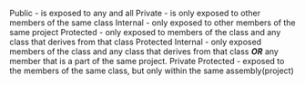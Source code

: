 Public - is exposed to any and all
Private - is only exposed to other members of the same class
Internal - only exposed to other members of the same project
Protected - only exposed to members of the class and any class that derives from that class
Protected Internal - only exposed members of the class and any class that derives from that class ***OR*** any member that is a part of the same project.
Private Protected - exposed to the members of the same class, but only within the same assembly(project)